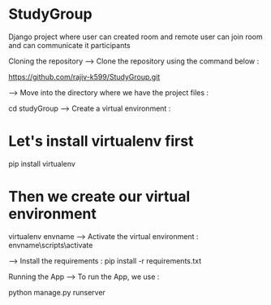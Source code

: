# StudyGroup

Django project where user can created room and remote user can join room and can communicate it participants

Cloning the repository
--> Clone the repository using the command below :

https://github.com/rajiv-k599/StudyGroup.git

--> Move into the directory where we have the project files :

cd studyGroup
--> Create a virtual environment :

# Let's install virtualenv first

pip install virtualenv

# Then we create our virtual environment

virtualenv envname
--> Activate the virtual environment :
envname\scripts\activate

--> Install the requirements :
pip install -r requirements.txt

Running the App
--> To run the App, we use :

python manage.py runserver
